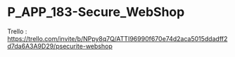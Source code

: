 # P_APP_183-Secure_WebShop

Trello : https://trello.com/invite/b/NPpy8q7Q/ATTI96990f670e74d2aca5015ddadff2d7da6A3A9D29/psecurite-webshop
